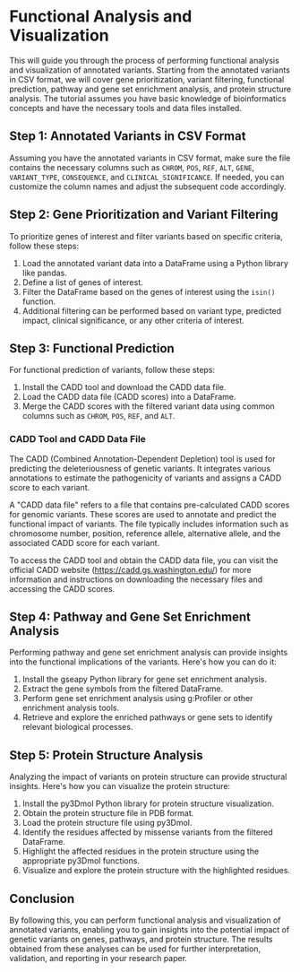 # Functional Analysis and Visualization

This will guide you through the process of performing functional analysis and visualization of annotated variants. Starting from the annotated variants in CSV format, we will cover gene prioritization, variant filtering, functional prediction, pathway and gene set enrichment analysis, and protein structure analysis. The tutorial assumes you have basic knowledge of bioinformatics concepts and have the necessary tools and data files installed.

## Step 1: Annotated Variants in CSV Format

Assuming you have the annotated variants in CSV format, make sure the file contains the necessary columns such as `CHROM`, `POS`, `REF`, `ALT`, `GENE`, `VARIANT_TYPE`, `CONSEQUENCE`, and `CLINICAL_SIGNIFICANCE`. If needed, you can customize the column names and adjust the subsequent code accordingly.

## Step 2: Gene Prioritization and Variant Filtering

To prioritize genes of interest and filter variants based on specific criteria, follow these steps:

1. Load the annotated variant data into a DataFrame using a Python library like pandas.
2. Define a list of genes of interest.
3. Filter the DataFrame based on the genes of interest using the `isin()` function.
4. Additional filtering can be performed based on variant type, predicted impact, clinical significance, or any other criteria of interest.

## Step 3: Functional Prediction

For functional prediction of variants, follow these steps:

1. Install the CADD tool and download the CADD data file.
2. Load the CADD data file (CADD scores) into a DataFrame.
3. Merge the CADD scores with the filtered variant data using common columns such as `CHROM`, `POS`, `REF`, and `ALT`.

### CADD Tool and CADD Data File

The CADD (Combined Annotation-Dependent Depletion) tool is used for predicting the deleteriousness of genetic variants. It integrates various annotations to estimate the pathogenicity of variants and assigns a CADD score to each variant.

A "CADD data file" refers to a file that contains pre-calculated CADD scores for genomic variants. These scores are used to annotate and predict the functional impact of variants. The file typically includes information such as chromosome number, position, reference allele, alternative allele, and the associated CADD score for each variant.

To access the CADD tool and obtain the CADD data file, you can visit the official CADD website (https://cadd.gs.washington.edu/) for more information and instructions on downloading the necessary files and accessing the CADD scores.



## Step 4: Pathway and Gene Set Enrichment Analysis

Performing pathway and gene set enrichment analysis can provide insights into the functional implications of the variants. Here's how you can do it:

1. Install the gseapy Python library for gene set enrichment analysis.
2. Extract the gene symbols from the filtered DataFrame.
3. Perform gene set enrichment analysis using g:Profiler or other enrichment analysis tools.
4. Retrieve and explore the enriched pathways or gene sets to identify relevant biological processes.

## Step 5: Protein Structure Analysis

Analyzing the impact of variants on protein structure can provide structural insights. Here's how you can visualize the protein structure:

1. Install the py3Dmol Python library for protein structure visualization.
2. Obtain the protein structure file in PDB format.
3. Load the protein structure file using py3Dmol.
4. Identify the residues affected by missense variants from the filtered DataFrame.
5. Highlight the affected residues in the protein structure using the appropriate py3Dmol functions.
6. Visualize and explore the protein structure with the highlighted residues.

## Conclusion

By following this, you can perform functional analysis and visualization of annotated variants, enabling you to gain insights into the potential impact of genetic variants on genes, pathways, and protein structure. The results obtained from these analyses can be used for further interpretation, validation, and reporting in your research paper.

